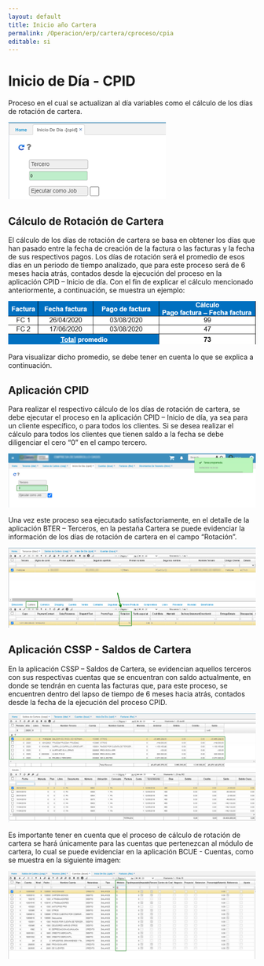 ```yaml
---
layout: default
title: Inicio año Cartera
permalink: /Operacion/erp/cartera/cproceso/cpia
editable: si
---
```


# Inicio de Día - CPID  

Proceso en el cual se actualizan al día variables como el cálculo de los días de rotación de cartera.  

![](cpid.png)  

##  Cálculo de Rotación de Cartera   

El cálculo de los días de rotación de cartera se basa en obtener los días que han pasado entre la fecha de creación de la factura o las facturas y la fecha de sus respectivos pagos. Los días de rotación será el promedio de esos días en un periodo de tiempo analizado, que para este proceso será de 6 meses hacia atrás, contados desde la ejecución del proceso en la aplicación CPID – Inicio de día.
Con el fin de explicar el cálculo mencionado anteriormente, a continuación, se muestra un ejemplo:  

![](cpid1.png)  

Para visualizar dicho promedio, se debe tener en cuenta lo que se explica a continuación.  

##  Aplicación CPID  

Para realizar el respectivo cálculo de los días de rotación de cartera, se debe ejecutar el proceso en la aplicación CPID – Inicio de día, ya sea para un cliente específico, o para todos los clientes. Si se desea realizar el cálculo para todos los clientes que tienen saldo a la fecha se debe diligenciar el cero “0” en el campo tercero.  

![](cpid2.png)  

Una vez este proceso sea ejecutado satisfactoriamente, en el detalle de la aplicación BTER – Terceros, en la pestaña Cartera se puede evidenciar la información de los días de rotación de cartera en el campo “Rotación”.  

![](cpid3.png)  

##   Aplicación CSSP - Saldos de Cartera  

En la aplicación CSSP – Saldos de Cartera, se evidencian aquellos terceros con sus respectivas cuentas que se encuentran con saldo actualmente, en donde se tendrán en cuenta las facturas que, para este proceso, se encuentren dentro del lapso de tiempo de 6 meses hacia atrás, contados desde la fecha de la ejecución del proceso CPID.  

![](cpid4.png)  

Es importante tener en cuenta que el proceso de cálculo de rotación de cartera se hará únicamente para las cuentas que pertenezcan al módulo de cartera, lo cual se puede evidenciar en la aplicación BCUE - Cuentas, como se muestra en la siguiente imagen:  

![](cpid5.png)  













